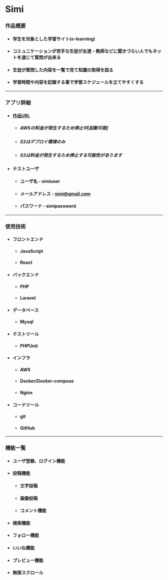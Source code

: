 # **Simi**

### 作品概要

- #### 学生を対象とした学習サイト(e-learning)
- #### コミュニケーションが苦手な生徒が友達・教師などに聞きづらい人でもネットを通じて質問が出来る
- #### 生徒が質問した内容を一覧で見て知識の取得を図る
- #### 学習時間や内容を記録する事で学習スケジュールを立てやすくする

---

### アプリ詳細

* #### [作品URL](http://54.250.18.251/) 
    * ##### AWSの料金が発生するため停止中[起動可能]
    * ##### S3はデプロイ環境のみ
    * ##### S3は料金が発生するため停止する可能性があります

* #### テストユーザ
    * #### ユーザ名 - simiuser
    * #### メールアドレス - simi@gmail.com
    * #### パスワード -  simipassword
    

---

### 使用技術

* #### フロントエンド
    * #### JavaScript
    * #### React

* #### バックエンド
    * #### PHP
    * #### Laravel

* #### データベース
    * #### Mysql

* #### テストツール
    * #### PHPUnit

* #### インフラ
    * #### AWS
    * #### Docker/Docker-compose
    * #### Nginx

* #### コードツール
    * #### git
    * #### GitHub

--- 

### 機能一覧 

* #### ユーザ登録、ログイン機能

* #### 投稿機能
    * #### 文字投稿
    * #### 画像投稿
    * #### コメント機能

* #### 検索機能

* #### フォロー機能

* #### いいね機能

* #### プレビュー機能

* #### 無限スクロール